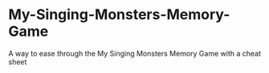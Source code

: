 # My-Singing-Monsters-Memory-Game
A way to ease through the My Singing Monsters Memory Game with a cheat sheet
